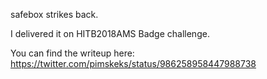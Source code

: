 safebox strikes back.

I delivered it on HITB2018AMS Badge challenge.

You can find the writeup here: https://twitter.com/pimskeks/status/986258958447988738
